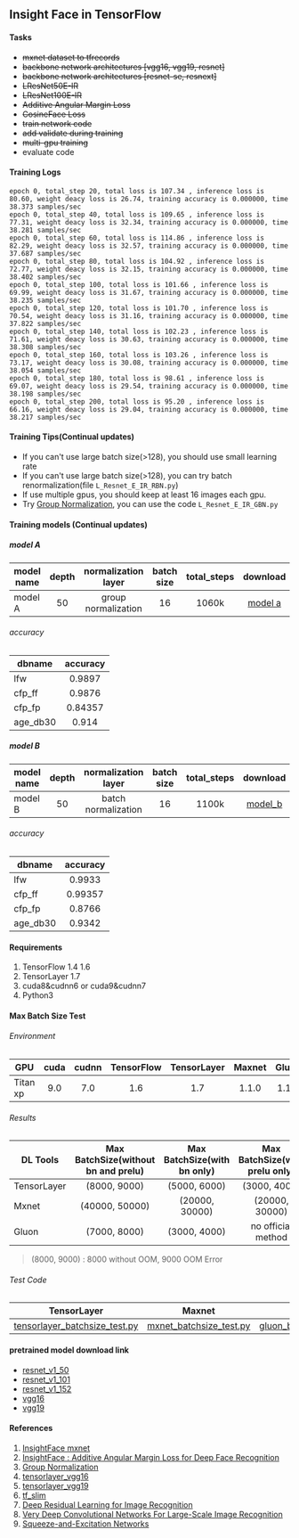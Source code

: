## Insight Face in TensorFlow

#### Tasks
* ~~mxnet dataset to tfrecords~~
* ~~backbone network architectures [vgg16, vgg19, resnet]~~
* ~~backbone network architectures [resnet-se, resnext]~~
* ~~LResNet50E-IR~~
* ~~LResNet100E-IR~~
* ~~Additive Angular Margin Loss~~
* ~~CosineFace Loss~~
* ~~train network code~~
* ~~add validate during training~~
* ~~multi-gpu training~~
* evaluate code

#### Training Logs
```
epoch 0, total_step 20, total loss is 107.34 , inference loss is 80.60, weight deacy loss is 26.74, training accuracy is 0.000000, time 38.373 samples/sec
epoch 0, total_step 40, total loss is 109.65 , inference loss is 77.31, weight deacy loss is 32.34, training accuracy is 0.000000, time 38.281 samples/sec
epoch 0, total_step 60, total loss is 114.86 , inference loss is 82.29, weight deacy loss is 32.57, training accuracy is 0.000000, time 37.687 samples/sec
epoch 0, total_step 80, total loss is 104.92 , inference loss is 72.77, weight deacy loss is 32.15, training accuracy is 0.000000, time 38.402 samples/sec
epoch 0, total_step 100, total loss is 101.66 , inference loss is 69.99, weight deacy loss is 31.67, training accuracy is 0.000000, time 38.235 samples/sec
epoch 0, total_step 120, total loss is 101.70 , inference loss is 70.54, weight deacy loss is 31.16, training accuracy is 0.000000, time 37.822 samples/sec
epoch 0, total_step 140, total loss is 102.23 , inference loss is 71.61, weight deacy loss is 30.63, training accuracy is 0.000000, time 38.308 samples/sec
epoch 0, total_step 160, total loss is 103.26 , inference loss is 73.17, weight deacy loss is 30.08, training accuracy is 0.000000, time 38.054 samples/sec
epoch 0, total_step 180, total loss is 98.61 , inference loss is 69.07, weight deacy loss is 29.54, training accuracy is 0.000000, time 38.198 samples/sec
epoch 0, total_step 200, total loss is 95.20 , inference loss is 66.16, weight deacy loss is 29.04, training accuracy is 0.000000, time 38.217 samples/sec
```


#### Training Tips(Continual updates)
* If you can't use large batch size(>128), you should use small learning rate
* If you can't use large batch size(>128), you can try batch renormalization(file `L_Resnet_E_IR_RBN.py`)
* If use multiple gpus, you should keep at least 16 images each gpu.
* Try [Group Normalization](https://arxiv.org/pdf/1803.08494.pdf), you can use the code `L_Resnet_E_IR_GBN.py`


#### Training models (Continual updates)

##### model A
| model name    | depth| normalization layer |batch size| total_steps | download |
| ----- |:-----:|:-----:|:-----:|:-----:|:-----:|
| model A | 50 |group normalization|16| 1060k |[model a](https://pan.baidu.com/s/1JuXvBq-9lymOrxzXhsmX4A)|

###### accuracy
| dbname | accuracy |
| ----- |:-----:|
| lfw |0.9897|
| cfp_ff |0.9876|
| cfp_fp |0.84357|
| age_db30 |0.914|


##### model B
| model name    | depth| normalization layer |batch size| total_steps| download |
| ----- |:-----:|:-----:|:-----:|:-----:|:-----:|
| model B | 50 |batch normalization|16| 1100k |[model_b](https://pan.baidu.com/s/1XU29pw9mGExxzVICZcJWdA) |

###### accuracy
| dbname | accuracy |
| ----- |:-----:|
| lfw |0.9933|
| cfp_ff |0.99357|
| cfp_fp |0.8766|
| age_db30 |0.9342|



#### Requirements
1. TensorFlow 1.4 1.6
2. TensorLayer 1.7
3. cuda8&cudnn6 or cuda9&cudnn7
4. Python3


#### Max Batch Size Test
###### Environment

| GPU    | cuda| cudnn | TensorFlow |TensorLayer|Maxnet |Gluon|
| ----- |:-----:|:-----:|:------:|:---:|:------:|:---:|
| Titan xp | 9.0 |7.0|1.6|1.7 |1.1.0|1.1.0 |

###### Results

| DL Tools        | Max BatchSize(without bn and prelu)| Max BatchSize(with bn only) | Max BatchSize(with prelu only) |Max BatchSize(with bn and prelu)|
| ------------- |:-------------:|:--------------:|:------------:|:------------:|
| TensorLayer      | (8000, 9000) |(5000, 6000)|(3000, 4000)|(2000, 3000) |
| Mxnet      | (40000, 50000) |(20000, 30000)|(20000, 30000)|(10000, 20000) |
| Gluon      | (7000, 8000) |(3000, 4000)|no official method| None |

> (8000, 9000) : 8000 without OOM, 9000 OOM Error

###### Test Code

|TensorLayer| Maxnet | Gluon |
| ----- |:-----:|:-----:|
| [tensorlayer_batchsize_test.py](https://github.com/auroua/InsightFace_TF/blob/master/test/benchmark/tensorlayer_batchsize_test.py) | [mxnet_batchsize_test.py](https://github.com/auroua/InsightFace_TF/blob/master/test/benchmark/mxnet_batchsize_test.py) |[gluon_batchsize_test.py](https://github.com/auroua/InsightFace_TF/blob/master/test/benchmark/gluon_batchsize_test.py)|



#### pretrained model download link
* [resnet_v1_50](http://download.tensorflow.org/models/resnet_v1_50_2016_08_28.tar.gz)
* [resnet_v1_101](http://download.tensorflow.org/models/resnet_v1_101_2016_08_28.tar.gz)
* [resnet_v1_152](http://download.tensorflow.org/models/resnet_v1_152_2016_08_28.tar.gz)
* [vgg16](http://www.cs.toronto.edu/~frossard/post/vgg16/)
* [vgg19](https://github.com/machrisaa/tensorflow-vgg)


#### References
1. [InsightFace mxnet](https://github.com/deepinsight/insightface)
2. [InsightFace : Additive Angular Margin Loss for Deep Face Recognition](https://arxiv.org/abs/1801.07698)
3. [Group Normalization](https://arxiv.org/pdf/1803.08494.pdf)
3. [tensorlayer_vgg16](https://github.com/tensorlayer/tensorlayer/blob/master/example/tutorial_vgg16.py)
4. [tensorlayer_vgg19](https://github.com/tensorlayer/tensorlayer/blob/master/example/tutorial_vgg19.py)
5. [tf_slim](https://github.com/tensorflow/models/tree/master/research/slim)
6. [Deep Residual Learning for Image Recognition](https://arxiv.org/abs/1512.03385)
7. [Very Deep Convolutional Networks For Large-Scale Image Recognition](https://arxiv.org/abs/1409.1556)
8. [Squeeze-and-Excitation Networks](https://arxiv.org/pdf/1709.01507.pdf)